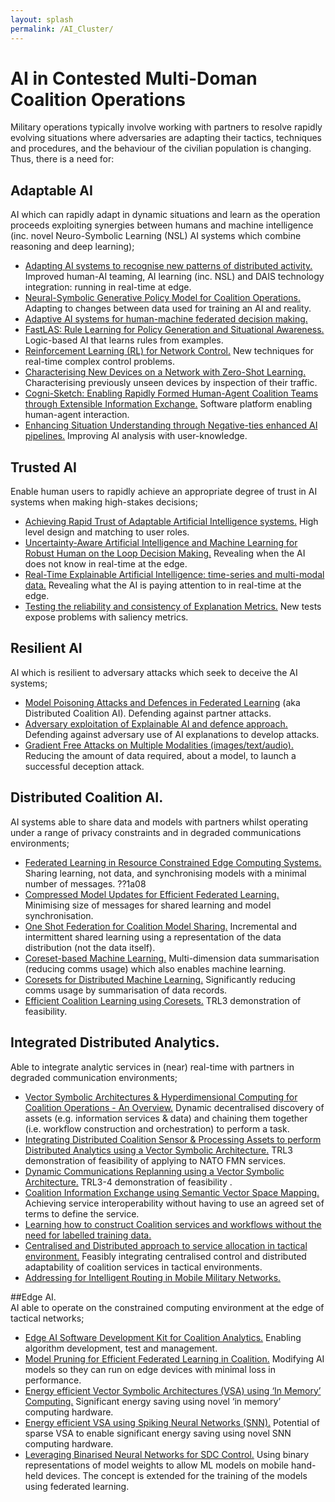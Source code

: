 ```yaml
---
layout: splash
permalink: /AI_Cluster/
---
```


# AI in Contested Multi-Doman Coalition Operations

Military operations typically involve working with partners to resolve rapidly evolving situations where adversaries are adapting their tactics, techniques and procedures, and the behaviour of the civilian population is changing. Thus, there is a need for:

## Adaptable AI
AI which can rapidly adapt in dynamic situations and learn as the operation proceeds exploiting synergies between humans and machine intelligence (inc. novel Neuro-Symbolic Learning (NSL) AI systems which combine reasoning and deep learning);
*	[Adapting AI systems to recognise new patterns of distributed activity.](/1c16/) Improved human-AI teaming, AI learning (inc. NSL) and DAIS technology integration: running in real-time at edge.
*	[Neural-Symbolic Generative Policy Model for Coalition Operations.](/1c02/) Adapting to changes between data used for training an AI and reality.
*	[Adaptive AI systems for human-machine federated decision making.](/1c05/)
*	[FastLAS: Rule Learning for Policy Generation and Situational Awareness.](/1c08/)  Logic-based AI that learns rules from examples.
*	[Reinforcement Learning (RL) for Network Control.](/1c15/)  New techniques for real-time complex control problems.
*	[Characterising New Devices on a Network with Zero-Shot Learning.](/1c04/) Characterising previously unseen devices by inspection of their traffic.
*	[Cogni-Sketch: Enabling Rapidly Formed Human-Agent Coalition Teams through Extensible Information Exchange.](/1c01/) Software platform enabling human-agent interaction.
*	[Enhancing Situation Understanding through Negative-ties enhanced AI pipelines.](/3a13/) Improving AI analysis with user-knowledge.



## Trusted AI
Enable human users to rapidly achieve an appropriate degree of trust in AI systems when making high-stakes decisions;
*	[Achieving Rapid Trust of Adaptable Artificial Intelligence systems.](/1d04/) High level design and matching to user roles. 
*	[Uncertainty-Aware Artificial Intelligence and Machine Learning for Robust Human on the Loop Decision Making.](/1d05/) Revealing when the AI does not know in real-time at the edge. 
*	[Real-Time Explainable Artificial Intelligence: time-series and multi-modal data.](/1d01/)  Revealing what the AI is paying attention to in real-time at the edge.  
*	[Testing the reliability and consistency of Explanation Metrics.](/1e04/) New tests expose problems with saliency metrics.


## Resilient AI
AI which is resilient to adversary attacks which seek to deceive the AI systems;
*	[Model Poisoning Attacks and Defences in Federated Learning](/1e05/) (aka Distributed Coalition AI). Defending against partner attacks.
*	[Adversary exploitation of Explainable AI and defence approach.](/1e03/)  Defending against adversary use of AI explanations to develop attacks.
*	[Gradient Free Attacks on Multiple Modalities (images/text/audio).](/1e01/)  Reducing the amount of data required, about a model, to launch a successful deception attack.

## Distributed Coalition AI.  
AI systems able to share data and models with partners whilst operating under a range of privacy constraints and in degraded communications environments;
*	[Federated Learning in Resource Constrained Edge Computing Systems.](/1b06/) Sharing learning, not data, and synchronising models with a minimal number of messages.  ??1a08
*	[Compressed Model Updates for Efficient Federated Learning.](/1b02/) Minimising size of messages for shared learning and model synchronisation. 
*	[One Shot Federation for Coalition Model Sharing.](/1b01/)  Incremental and intermittent shared learning using a representation of the data distribution (not the data itself). 
*	[Coreset-based Machine Learning.](/1b04/)  Multi-dimension data summarisation (reducing comms usage) which also enables machine learning. 
*	[Coresets for Distributed Machine Learning.](/1b05/)  Significantly reducing comms usage by summarisation of data records. 
*	[Efficient Coalition Learning using Coresets.](/1b03/)   TRL3 demonstration of feasibility. 

## Integrated Distributed Analytics.  
Able to integrate analytic services in (near) real-time with partners in degraded communication environments;
*	[Vector Symbolic Architectures & Hyperdimensional Computing for Coalition Operations - An Overview.](/1a01/)  Dynamic decentralised discovery of assets (e.g. information services & data) and chaining them together (i.e. workflow construction and orchestration) to perform a task.
*	[Integrating Distributed Coalition Sensor & Processing Assets to perform Distributed Analytics using a Vector Symbolic Architecture.](/1a01/)  TRL3 demonstration of feasibility of applying to NATO FMN services.
*	[Dynamic Communications Replanning using a Vector Symbolic Architecture.](/1a02/) TRL3-4 demonstration of feasibility . 
*	[Coalition Information Exchange using Semantic Vector Space Mapping.](/1a04/)  Achieving service interoperability without having to use an agreed set of terms to define the service. 
*	[Learning how to construct Coalition services and workflows without the need for labelled training data.](/1a06/)
*	[Centralised and Distributed approach to service allocation in tactical environment.](/1a05/) Feasibly integrating centralised control and distributed adaptability of coalition services in tactical environments.
*	[Addressing for Intelligent Routing in Mobile Military Networks.](/1a03/) 

##Edge AI.  
AI able to operate on the constrained computing environment at the edge of tactical networks;
*	[Edge AI Software Development Kit for Coalition Analytics.](/1c14/)  Enabling algorithm development, test and management. 
*	[Model Pruning for Efficient Federated Learning in Coalition.](/1f03/) Modifying AI models so they can run on edge devices with minimal loss in performance. 
*	[Energy efficient Vector Symbolic Architectures (VSA) using ‘In Memory’ Computing.](/1f01/)  Significant energy saving using novel ‘in memory’ computing hardware. 
*	[Energy efficient VSA using Spiking Neural Networks (SNN).](/1f02/) Potential of sparse VSA to enable significant energy saving using novel SNN computing hardware. 
*	[Leveraging Binarised Neural Networks for SDC Control.](/2a06/)  Using binary representations of model weights to allow ML models on mobile hand-held devices.  The concept is extended for the training of the models using federated learning. 



